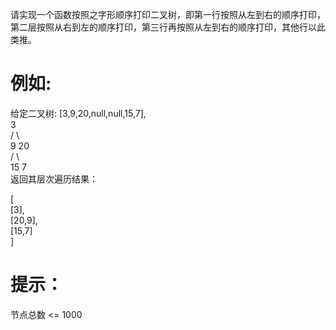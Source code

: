 请实现一个函数按照之字形顺序打印二叉树，即第一行按照从左到右的顺序打印，第二层按照从右到左的顺序打印，第三行再按照从左到右的顺序打印，其他行以此类推。

# 例如:
给定二叉树: [3,9,20,null,null,15,7],  
    3  
   / \  
  9  20  
    /  \  
   15   7  
返回其层次遍历结果：  

[  
  [3],  
  [20,9],  
  [15,7]  
]  

# 提示：

节点总数 <= 1000